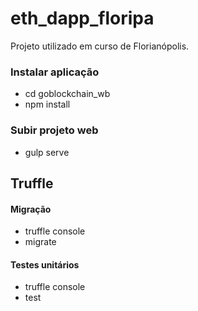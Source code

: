 # eth_dapp_floripa
Projeto utilizado em curso de Florianópolis. 

### Instalar aplicação
- cd goblockchain_wb
- npm install 

### Subir projeto web
- gulp serve

## Truffle
#### Migração
- truffle console
- migrate
#### Testes unitários
- truffle console
- test

